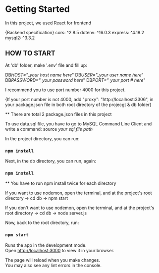 # Getting Started

In this project, we used React for frontend

{Backend specification}
cors: ^2.8.5
dotenv: ^16.0.3
express: ^4.18.2
mysql2: ^3.3.2

## HOW TO START

At 'db' folder, make '.env' file and fill up:

DB*HOST="\_your host name here*"
DB*USER="\_your user name here*"
DB*PASSWORD="\_your password here*"
DB*PORT="\_your port # here*"

I recommend you to use port number 4000 for this project.

{If your port number is not 4000,
add "proxy": "http://localhost:3306",
in your package.json file in both
root directory of the projecgt & db folder}

\*\* There are total 2 package.json files in this project

To use data.sql file, you have to go to MySQL Command Line Client and write a command:
source _your sql file path_

In the project directory, you can run:

### `npm install`

Next, in the db directory, you can run, again:

### `npm install`

\*\* You have to run npm install twice for each directory

If you want to use nodemon,
open the terminal, and at the project's root directory -> cd db -> npm start

If you don't want to use nodemon,
open the terminal, and at the project's root directory -> cd db -> node server.js

Now, back to the root directory, run:

### `npm start`

Runs the app in the development mode.\
Open [http://localhost:3000](http://localhost:3000) to view it in your browser.

The page will reload when you make changes.\
You may also see any lint errors in the console.
